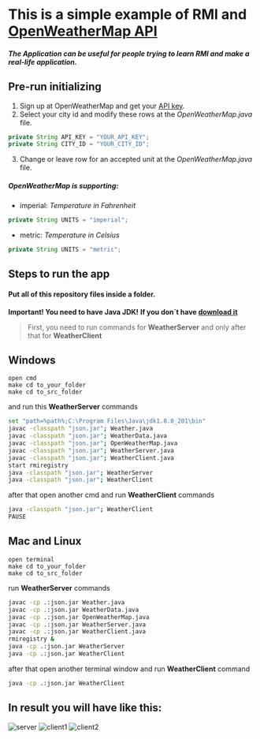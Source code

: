 # This is a simple example of RMI and [OpenWeatherMap API](https://openweathermap.org/api)
##### The Application can be useful for people trying to learn RMI and make a real-life application.

## Pre-run initializing
1. Sign up at OpenWeatherMap and get your [API key](https://home.openweathermap.org/api_keys).
1. Select your city id and modify these rows at the _OpenWeatherMap.java_ file.
```java
private	String API_KEY = "YOUR_API_KEY"; 
private	String CITY_ID = "YOUR_CITY_ID"; 
```
3. Change or leave row for an accepted unit at the _OpenWeatherMap.java_ file.
##### OpenWeatherMap is supporting:
* imperial: _Temperature in Fahrenheit_
```java
private String UNITS = "imperial";
```
* metric: _Temperature in Celsius_
```java
private String UNITS = "metric";
```
## Steps to run the app
#### Put all of this repository files inside a folder.
**Important! You need to have Java JDK!** 
**If you don`t have [download it](https://www.oracle.com/technetwork/java/javase/downloads/jdk8-downloads-2133151.html)**
> First, you need to run commands for **WeatherServer** and only after that for **WeatherClient**
## Windows
```
open cmd 
make cd to_your_folder
make cd to_src_folder
```
and run this **WeatherServer** commands
```bash
set "path=%path%;C:\Program Files\Java\jdk1.8.0_201\bin"
javac -classpath "json.jar"; Weather.java
javac -classpath "json.jar"; WeatherData.java
javac -classpath "json.jar"; OpenWeatherMap.java
javac -classpath "json.jar"; WeatherServer.java
javac -classpath "json.jar"; WeatherClient.java
start rmiregistry
java -classpath "json.jar"; WeatherServer
java -classpath "json.jar"; WeatherClient
```
after that open another cmd and run **WeatherClient** commands
```bash
java -classpath "json.jar"; WeatherClient
PAUSE
```
## Mac and Linux
```
open terminal
make cd to_your_folder
make cd to_src_folder
```
run **WeatherServer** commands
```bash
javac -cp .:json.jar Weather.java
javac -cp .:json.jar WeatherData.java
javac -cp .:json.jar OpenWeatherMap.java
javac -cp .:json.jar WeatherServer.java
javac -cp .:json.jar WeatherClient.java
rmiregistry &
java -cp .:json.jar WeatherServer
java -cp .:json.jar WeatherClient
```
after that open another terminal window and run **WeatherClient** command
```bash
java -cp .:json.jar WeatherClient
```

## In result you will have like this: 
![server](https://user-images.githubusercontent.com/25110969/55293834-52a9b700-5403-11e9-944c-05a45e3182d1.png)
![client1](https://user-images.githubusercontent.com/25110969/55293836-53dae400-5403-11e9-9653-ee6c29750f59.png)
![client2](https://user-images.githubusercontent.com/25110969/55293837-55a4a780-5403-11e9-9016-5c5473e6c6dd.png)

